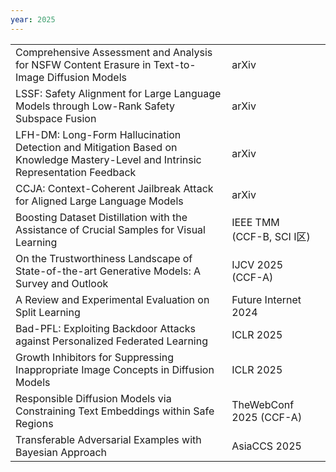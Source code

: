 ```yaml
---
year: 2025
---
```


<table class="publication-table">
  <tbody>
    <tr>
      <td>Comprehensive Assessment and Analysis for NSFW Content Erasure in Text-to-Image Diffusion Models</td>
      <td>arXiv</td>
      <td></td>
    </tr>
    <tr>
      <td>LSSF: Safety Alignment for Large Language Models through Low-Rank Safety Subspace Fusion</td>
      <td>arXiv</td>
      <td></td>
    </tr>
    <tr>
      <td>LFH-DM: Long-Form Hallucination Detection and Mitigation Based on Knowledge Mastery-Level and Intrinsic Representation Feedback</td>
      <td>arXiv</td>
      <td></td>
    </tr>
    <tr>
      <td>CCJA: Context-Coherent Jailbreak Attack for Aligned Large Language Models</td>
      <td>arXiv</td>
      <td></td>
    </tr>
    <tr>
      <td>Boosting Dataset Distillation with the Assistance of Crucial Samples for Visual Learning</td>
      <td>IEEE TMM (CCF-B, SCI I区)</td>
      <td></td>
    </tr>
    <tr>
      <td>On the Trustworthiness Landscape of State-of-the-art Generative Models: A Survey and Outlook</td>
      <td>IJCV 2025 (CCF-A)</td>
      <td></td>
    </tr>
    <tr>
      <td>A Review and Experimental Evaluation on Split Learning</td>
      <td>Future Internet 2024</td>
      <td></td>
    </tr>
    <tr>
      <td>Bad-PFL: Exploiting Backdoor Attacks against Personalized Federated Learning</td>
      <td>ICLR 2025</td>
      <td></td>
    </tr>
    <tr>
      <td>Growth Inhibitors for Suppressing Inappropriate Image Concepts in Diffusion Models</td>
      <td>ICLR 2025</td>
      <td></td>
    </tr>
    <tr>
      <td>Responsible Diffusion Models via Constraining Text Embeddings within Safe Regions</td>
      <td>TheWebConf 2025 (CCF-A)</td>
      <td></td>
    </tr>
    <tr>
      <td>Transferable Adversarial Examples with Bayesian Approach</td>
      <td>AsiaCCS 2025</td>
      <td></td>
    </tr>
  </tbody>
</table>

